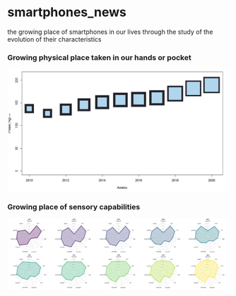# smartphones_news
the growing place of smartphones in our lives through the study of the evolution of their characteristics 

### Growing physical place taken in our hands or pocket

![graph2](images/graph_2.PNG)

### Growing place of sensory capabilities

![radar](images/graph_3.PNG)


